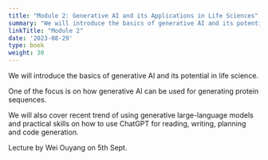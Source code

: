 ```yaml
---
title: "Module 2: Generative AI and its Applications in Life Sciences"
summary: "We will introduce the basics of generative AI and its potential in life science. We will also cover recent trend of using generative large-language models and practical skills on how to use ChatGPT for reading, writing, planning and code generation. Lecture by Wei Ouyang on 5th Sept."
linkTitle: "Module 2"
date: '2023-08-29'
type: book
weight: 30
---
```


We will introduce the basics of generative AI and its potential in life science.

One of the focus is on how generative AI can be used for generating protein sequences.

We will also cover recent trend of using generative large-language models and practical skills on how to use ChatGPT for reading, writing, planning and code generation.

Lecture by Wei Ouyang on 5th Sept.
